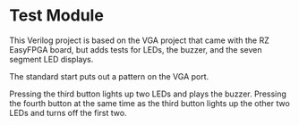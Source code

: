 # Test Module

This Verilog project is based on the VGA project that came with the RZ EasyFPGA board, but adds tests for LEDs, the buzzer, and the seven segment LED displays.

The standard start puts out a pattern on the VGA port.

Pressing the third button lights up two LEDs and plays the buzzer.  Pressing the fourth button at the same time as the third button lights up the other two LEDs and turns off the first two.
